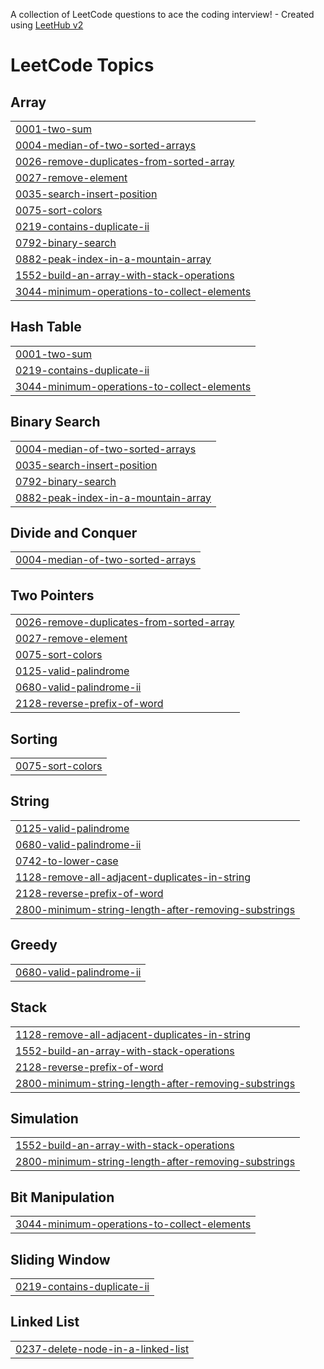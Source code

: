 A collection of LeetCode questions to ace the coding interview! - Created using [LeetHub v2](https://github.com/arunbhardwaj/LeetHub-2.0)
<!---LeetCode Topics Start-->
# LeetCode Topics
## Array
|  |
| ------- |
| [0001-two-sum](https://github.com/Garimab-12/Leetcode/tree/master/0001-two-sum) |
| [0004-median-of-two-sorted-arrays](https://github.com/Garimab-12/Leetcode/tree/master/0004-median-of-two-sorted-arrays) |
| [0026-remove-duplicates-from-sorted-array](https://github.com/Garimab-12/Leetcode/tree/master/0026-remove-duplicates-from-sorted-array) |
| [0027-remove-element](https://github.com/Garimab-12/Leetcode/tree/master/0027-remove-element) |
| [0035-search-insert-position](https://github.com/Garimab-12/Leetcode/tree/master/0035-search-insert-position) |
| [0075-sort-colors](https://github.com/Garimab-12/Leetcode/tree/master/0075-sort-colors) |
| [0219-contains-duplicate-ii](https://github.com/Garimab-12/Leetcode/tree/master/0219-contains-duplicate-ii) |
| [0792-binary-search](https://github.com/Garimab-12/Leetcode/tree/master/0792-binary-search) |
| [0882-peak-index-in-a-mountain-array](https://github.com/Garimab-12/Leetcode/tree/master/0882-peak-index-in-a-mountain-array) |
| [1552-build-an-array-with-stack-operations](https://github.com/Garimab-12/Leetcode/tree/master/1552-build-an-array-with-stack-operations) |
| [3044-minimum-operations-to-collect-elements](https://github.com/Garimab-12/Leetcode/tree/master/3044-minimum-operations-to-collect-elements) |
## Hash Table
|  |
| ------- |
| [0001-two-sum](https://github.com/Garimab-12/Leetcode/tree/master/0001-two-sum) |
| [0219-contains-duplicate-ii](https://github.com/Garimab-12/Leetcode/tree/master/0219-contains-duplicate-ii) |
| [3044-minimum-operations-to-collect-elements](https://github.com/Garimab-12/Leetcode/tree/master/3044-minimum-operations-to-collect-elements) |
## Binary Search
|  |
| ------- |
| [0004-median-of-two-sorted-arrays](https://github.com/Garimab-12/Leetcode/tree/master/0004-median-of-two-sorted-arrays) |
| [0035-search-insert-position](https://github.com/Garimab-12/Leetcode/tree/master/0035-search-insert-position) |
| [0792-binary-search](https://github.com/Garimab-12/Leetcode/tree/master/0792-binary-search) |
| [0882-peak-index-in-a-mountain-array](https://github.com/Garimab-12/Leetcode/tree/master/0882-peak-index-in-a-mountain-array) |
## Divide and Conquer
|  |
| ------- |
| [0004-median-of-two-sorted-arrays](https://github.com/Garimab-12/Leetcode/tree/master/0004-median-of-two-sorted-arrays) |
## Two Pointers
|  |
| ------- |
| [0026-remove-duplicates-from-sorted-array](https://github.com/Garimab-12/Leetcode/tree/master/0026-remove-duplicates-from-sorted-array) |
| [0027-remove-element](https://github.com/Garimab-12/Leetcode/tree/master/0027-remove-element) |
| [0075-sort-colors](https://github.com/Garimab-12/Leetcode/tree/master/0075-sort-colors) |
| [0125-valid-palindrome](https://github.com/Garimab-12/Leetcode/tree/master/0125-valid-palindrome) |
| [0680-valid-palindrome-ii](https://github.com/Garimab-12/Leetcode/tree/master/0680-valid-palindrome-ii) |
| [2128-reverse-prefix-of-word](https://github.com/Garimab-12/Leetcode/tree/master/2128-reverse-prefix-of-word) |
## Sorting
|  |
| ------- |
| [0075-sort-colors](https://github.com/Garimab-12/Leetcode/tree/master/0075-sort-colors) |
## String
|  |
| ------- |
| [0125-valid-palindrome](https://github.com/Garimab-12/Leetcode/tree/master/0125-valid-palindrome) |
| [0680-valid-palindrome-ii](https://github.com/Garimab-12/Leetcode/tree/master/0680-valid-palindrome-ii) |
| [0742-to-lower-case](https://github.com/Garimab-12/Leetcode/tree/master/0742-to-lower-case) |
| [1128-remove-all-adjacent-duplicates-in-string](https://github.com/Garimab-12/Leetcode/tree/master/1128-remove-all-adjacent-duplicates-in-string) |
| [2128-reverse-prefix-of-word](https://github.com/Garimab-12/Leetcode/tree/master/2128-reverse-prefix-of-word) |
| [2800-minimum-string-length-after-removing-substrings](https://github.com/Garimab-12/Leetcode/tree/master/2800-minimum-string-length-after-removing-substrings) |
## Greedy
|  |
| ------- |
| [0680-valid-palindrome-ii](https://github.com/Garimab-12/Leetcode/tree/master/0680-valid-palindrome-ii) |
## Stack
|  |
| ------- |
| [1128-remove-all-adjacent-duplicates-in-string](https://github.com/Garimab-12/Leetcode/tree/master/1128-remove-all-adjacent-duplicates-in-string) |
| [1552-build-an-array-with-stack-operations](https://github.com/Garimab-12/Leetcode/tree/master/1552-build-an-array-with-stack-operations) |
| [2128-reverse-prefix-of-word](https://github.com/Garimab-12/Leetcode/tree/master/2128-reverse-prefix-of-word) |
| [2800-minimum-string-length-after-removing-substrings](https://github.com/Garimab-12/Leetcode/tree/master/2800-minimum-string-length-after-removing-substrings) |
## Simulation
|  |
| ------- |
| [1552-build-an-array-with-stack-operations](https://github.com/Garimab-12/Leetcode/tree/master/1552-build-an-array-with-stack-operations) |
| [2800-minimum-string-length-after-removing-substrings](https://github.com/Garimab-12/Leetcode/tree/master/2800-minimum-string-length-after-removing-substrings) |
## Bit Manipulation
|  |
| ------- |
| [3044-minimum-operations-to-collect-elements](https://github.com/Garimab-12/Leetcode/tree/master/3044-minimum-operations-to-collect-elements) |
## Sliding Window
|  |
| ------- |
| [0219-contains-duplicate-ii](https://github.com/Garimab-12/Leetcode/tree/master/0219-contains-duplicate-ii) |
## Linked List
|  |
| ------- |
| [0237-delete-node-in-a-linked-list](https://github.com/Garimab-12/Leetcode/tree/master/0237-delete-node-in-a-linked-list) |
<!---LeetCode Topics End-->